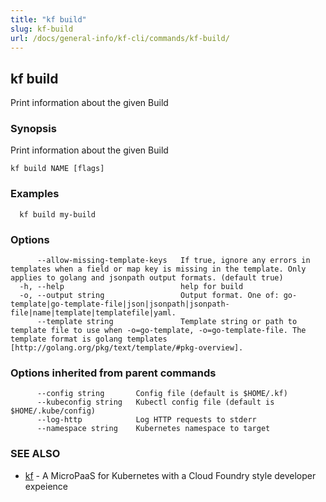 ```yaml
---
title: "kf build"
slug: kf-build
url: /docs/general-info/kf-cli/commands/kf-build/
---
```

## kf build

Print information about the given Build

### Synopsis

Print information about the given Build

```
kf build NAME [flags]
```

### Examples

```
  kf build my-build
```

### Options

```
      --allow-missing-template-keys   If true, ignore any errors in templates when a field or map key is missing in the template. Only applies to golang and jsonpath output formats. (default true)
  -h, --help                          help for build
  -o, --output string                 Output format. One of: go-template|go-template-file|json|jsonpath|jsonpath-file|name|template|templatefile|yaml.
      --template string               Template string or path to template file to use when -o=go-template, -o=go-template-file. The template format is golang templates [http://golang.org/pkg/text/template/#pkg-overview].
```

### Options inherited from parent commands

```
      --config string       Config file (default is $HOME/.kf)
      --kubeconfig string   Kubectl config file (default is $HOME/.kube/config)
      --log-http            Log HTTP requests to stderr
      --namespace string    Kubernetes namespace to target
```

### SEE ALSO

* [kf](/docs/general-info/kf-cli/commands/kf/)	 - A MicroPaaS for Kubernetes with a Cloud Foundry style developer expeience


